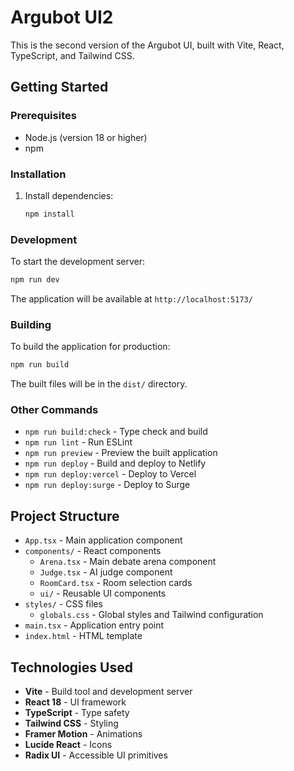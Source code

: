 # Argubot UI2

This is the second version of the Argubot UI, built with Vite, React, TypeScript, and Tailwind CSS.

## Getting Started

### Prerequisites

- Node.js (version 18 or higher)
- npm

### Installation

1. Install dependencies:
   ```bash
   npm install
   ```

### Development

To start the development server:

```bash
npm run dev
```

The application will be available at `http://localhost:5173/`

### Building

To build the application for production:

```bash
npm run build
```

The built files will be in the `dist/` directory.

### Other Commands

- `npm run build:check` - Type check and build
- `npm run lint` - Run ESLint
- `npm run preview` - Preview the built application
- `npm run deploy` - Build and deploy to Netlify
- `npm run deploy:vercel` - Deploy to Vercel
- `npm run deploy:surge` - Deploy to Surge

## Project Structure

- `App.tsx` - Main application component
- `components/` - React components
  - `Arena.tsx` - Main debate arena component
  - `Judge.tsx` - AI judge component
  - `RoomCard.tsx` - Room selection cards
  - `ui/` - Reusable UI components
- `styles/` - CSS files
  - `globals.css` - Global styles and Tailwind configuration
- `main.tsx` - Application entry point
- `index.html` - HTML template

## Technologies Used

- **Vite** - Build tool and development server
- **React 18** - UI framework
- **TypeScript** - Type safety
- **Tailwind CSS** - Styling
- **Framer Motion** - Animations
- **Lucide React** - Icons
- **Radix UI** - Accessible UI primitives
